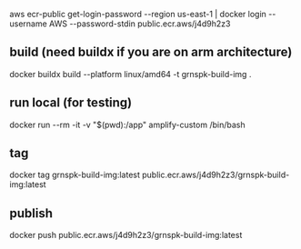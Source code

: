 

aws ecr-public get-login-password --region us-east-1 | docker login --username AWS --password-stdin public.ecr.aws/j4d9h2z3

## build (need buildx if you are on arm architecture)
docker buildx build --platform linux/amd64 -t grnspk-build-img .

## run local (for testing)
docker run --rm -it -v "$(pwd):/app" amplify-custom /bin/bash

## tag
docker tag grnspk-build-img:latest public.ecr.aws/j4d9h2z3/grnspk-build-img:latest

## publish
docker push public.ecr.aws/j4d9h2z3/grnspk-build-img:latest
